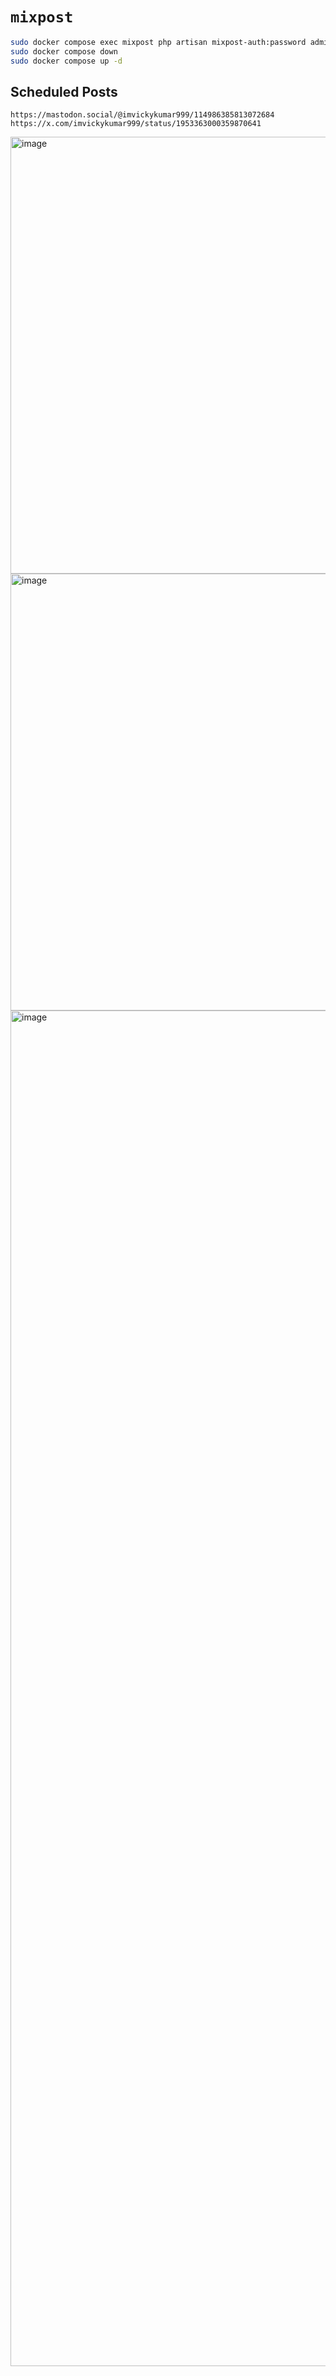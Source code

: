 # `mixpost`

```bash
sudo docker compose exec mixpost php artisan mixpost-auth:password admin@example.com
sudo docker compose down
sudo docker compose up -d
```

## Scheduled Posts

    https://mastodon.social/@imvickykumar999/114986385813072684
    https://x.com/imvickykumar999/status/1953363000359870641

<img width="1327" height="699" alt="image" src="https://github.com/user-attachments/assets/4f612d36-7265-4be0-bf8b-f371dc454cc7" />
<img width="1327" height="699" alt="image" src="https://github.com/user-attachments/assets/ced7ebea-9faa-45cf-80b2-026db61e9ad6" />
<img width="1324" height="2169" alt="image" src="https://github.com/user-attachments/assets/7b95b084-b2ae-4db7-9ade-18981b6f425b" />
